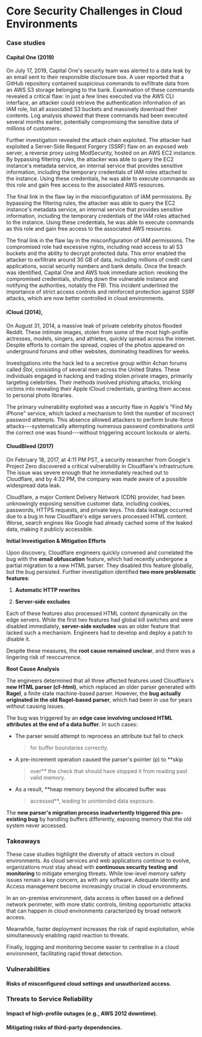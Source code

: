 # Core Security Challenges in Cloud Environments

### Case studies

#### Capital One (2019)

On July 17, 2019, Capital One\'s security team was alerted to a data
leak by an email sent to their responsible disclosure box. A user
reported that a GitHub repository contained suspicious commands to
exfiltrate data from an AWS S3 storage belonging to the bank.
Examination of these commands revealed a critical flaw: in just a few
lines executed via the AWS CLI interface, an attacker could retrieve the
authentication information of an IAM role, list all associated S3
buckets and massively download their contents. Log analysis showed that
these commands had been executed several months earlier, potentially
compromising the sensitive data of millions of customers.

Further investigation revealed the attack chain exploited. The attacker
had exploited a Server-Side Request Forgery (SSRF) flaw on an exposed
web server, a reverse proxy using ModSecurity, hosted on an AWS EC2
instance. By bypassing filtering rules, the attacker was able to query
the EC2 instance\'s metadata service, an internal service that provides
sensitive information, including the temporary credentials of IAM roles
attached to the instance. Using these credentials, he was able to
execute commands as this role and gain free access to the associated AWS
resources.

The final link in the flaw lay in the misconfiguration of IAM
permissions. By bypassing the filtering rules, the attacker was able to
query the EC2 instance\'s metadata service, an internal service that
provides sensitive information, including the temporary credentials of
the IAM roles attached to the instance. Using these credentials, he was
able to execute commands as this role and gain free access to the
associated AWS resources.

The final link in the flaw lay in the misconfiguration of IAM
permissions. The compromised role had excessive rights, including read
access to all S3 buckets and the ability to decrypt protected data. This
error enabled the attacker to exfiltrate around 30 GB of data, including
millions of credit card applications, social security numbers and bank
details. Once the breach was identified, Capital One and AWS took
immediate action: revoking the compromised credentials, shutting down
the vulnerable instance and notifying the authorities, notably the FBI.
This incident underlined the importance of strict access controls and
reinforced protection against SSRF attacks, which are now better
controlled in cloud environments.

#### iCloud (2014), 

On August 31, 2014, a massive leak of private celebrity photos flooded
Reddit. These intimate images, stolen from some of the most high-profile
actresses, models, singers, and athletes, quickly spread across the
internet. Despite efforts to contain the spread, copies of the photos
appeared on underground forums and other websites, dominating headlines
for weeks.

Investigations into the hack led to a secretive group within 4chan
forums called *Stol*, consisting of several men across the United
States. These individuals engaged in hacking and trading stolen private
images, primarily targeting celebrities. Their methods involved phishing
attacks, tricking victims into revealing their Apple iCloud credentials,
granting them access to personal photo libraries.

The primary vulnerability exploited was a security flaw in Apple\'s
\"Find My iPhone\" service, which lacked a mechanism to limit the number
of incorrect password attempts. This absence allowed attackers to
perform brute-force attacks---systematically attempting numerous
password combinations until the correct one was found---without
triggering account lockouts or alerts.

#### CloudBleed (2017)

On February 18, 2017, at 4:11 PM PST, a security researcher from
Google\'s Project Zero discovered a critical vulnerability in
Cloudflare\'s infrastructure. The issue was severe enough that he
immediately reached out to Cloudflare, and by 4:32 PM, the company was
made aware of a possible widespread data leak.

Cloudflare, a major Content Delivery Network (CDN) provider, had been
unknowingly exposing sensitive customer data, including cookies,
passwords, HTTPS requests, and private keys. This data leakage occurred
due to a bug in how Cloudflare\'s edge servers processed HTML content.
Worse, search engines like Google had already cached some of the leaked
data, making it publicly accessible.

**Initial Investigation & Mitigation Efforts**

Upon discovery, Cloudflare engineers quickly convened and correlated the
bug with the **email obfuscation** feature, which had recently undergone
a partial migration to a new HTML parser. They disabled this feature
globally, but the bug persisted. Further investigation identified **two
more problematic features**:

1.  **Automatic HTTP rewrites**

2.  **Server-side excludes**

Each of these features also processed HTML content dynamically on the
edge servers. While the first two features had global kill switches and
were disabled immediately, **server-side excludes** was an older feature
that lacked such a mechanism. Engineers had to develop and deploy a
patch to disable it.

Despite these measures, the **root cause remained unclear**, and there
was a lingering risk of reoccurrence.

**Root Cause Analysis**

The engineers determined that all three affected features used
Cloudflare's **new HTML parser (cf-html)**, which replaced an older
parser generated with **Ragel**, a finite state machine-based parser.
However, the **bug actually originated in the old Ragel-based parser**,
which had been in use for years without causing issues.

The bug was triggered by an **edge case involving unclosed HTML
attributes at the end of a data buffer**. In such cases:

-   The parser would attempt to reprocess an attribute but fail to check
    > for buffer boundaries correctly.

-   A pre-increment operation caused the parser's pointer (p) to **skip
    > over** the check that should have stopped it from reading past
    > valid memory.

-   As a result, **heap memory beyond the allocated buffer was
    > accessed**, leading to unintended data exposure.

The **new parser's migration process inadvertently triggered this
pre-existing bug** by handling buffers differently, exposing memory that
the old system never accessed.

### Takeaways

These case studies highlight the diversity of attack vectors in cloud
environments. As cloud services and web applications continue to evolve,
organizations must stay ahead with **continuous security testing and
monitoring** to mitigate emerging threats. While low-level memory safety
issues remain a key concern, as with any software. Adequate Identity and
Access management become increasingly crucial in cloud environments.

In an on-premise environment, data access is often based on a defined
network perimeter, with more static controls, limiting opportunistic
attacks that can happen in cloud environments caracterized by broad
network access.

Meanwhile, faster deployment increases the risk of rapid exploitation,
while simultaneously enabling rapid reaction to threats.

Finally, logging and monitoring become easier to centralise in a cloud
environment, facilitating rapid threat detection.

### Vulnerabilities

#### Risks of misconfigured cloud settings and unauthorized access.

### Threats to Service Reliability

#### Impact of high-profile outages (e.g., AWS 2012 downtime).

#### Mitigating risks of third-party dependencies.

## 
